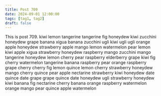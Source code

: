 ```yaml
---
title: Post 709
date: 2024-09-01 12:00:00
tags: [tag1, tag2]
draft: false
---
```

This is post 709.
kiwi
lemon
tangerine
tangerine
fig
honeydew
kiwi
zucchini
honeydew
grape
banana
xigua
banana
zucchini
ugli
kiwi
ugli
ugli
orange
apple
honeydew
strawberry
apple
mango
lemon
watermelon
pear
lemon
kiwi
apple
xigua
strawberry
honeydew
raspberry
mango
zucchini
mango
tangerine
honeydew
lemon
cherry
pear
raspberry
elderberry
grape
kiwi
fig
cherry
watermelon
tangerine
banana
raspberry
pear
orange
raspberry
grape
cherry
cherry
fig
lemon
quince
lemon
cherry
strawberry
honeydew
mango
cherry
quince
pear
apple
nectarine
strawberry
kiwi
honeydew
date
quince
date
grape
grape
quince
date
honeydew
ugli
strawberry
honeydew
kiwi
banana
fig
nectarine
cherry
banana
orange
raspberry
watermelon
orange
mango
pear
quince
apple
watermelon
